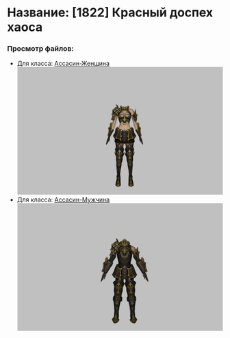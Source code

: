 # Название: [1822] Красный доспех хаоса

### Просмотр файлов:
- Для класса: [Ассасин-Женщина](Ассасин-Женщина)
![p070006.png](Ассасин-Женщина/p070006.png)
- Для класса: [Ассасин-Мужчина](Ассасин-Мужчина)
![p060006.png](Ассасин-Мужчина/p060006.png)
